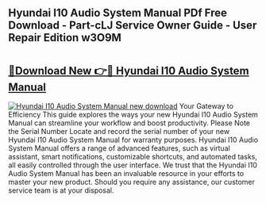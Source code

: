 ## Hyundai I10 Audio System Manual PDf Free Download - Part-cLJ Service Owner Guide - User Repair Edition w3O9M

# <h2><a href="http://bc58386.oget.top/?id=Hyundai+I10+Audio+System+Manual">🔗Download New 👉🔴 Hyundai I10 Audio System Manual</a></h2>

[![Hyundai I10 Audio System Manual new download](https://i.imgur.com/5g1atiW.png)](http://bc58386.oget.top/?id=Hyundai+I10+Audio+System+Manual)
Your Gateway to Efficiency This guide explores the ways your new Hyundai I10 Audio System Manual can streamline your workflow and boost productivity. Please Note the Serial Number Locate and record the serial number of your new Hyundai I10 Audio System Manual for warranty purposes. Hyundai I10 Audio System Manual offers a range of advanced features, such as virtual assistant, smart notifications, customizable shortcuts, and automated tasks, all easily controlled through the user interface. We trust that the Hyundai I10 Audio System Manual has been an invaluable resource in your efforts to master your new product. Should you require any assistance, our customer service team is at your disposal.
